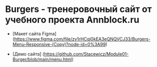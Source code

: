 # Burgers - тренеровочный сайт от учебного проекта Annblock.ru

 * [Макет сайта Figma] (https://www.figma.com/file/zy1rHCqj0kEA3eQNQVCJ33/Burgers-Menu-Responsive-(Copy)?node-id=0%3A99) 
 
* [Демо сайта] (https://github.com/Stacewicz/Module01-Burger/blob/main/menu.html)